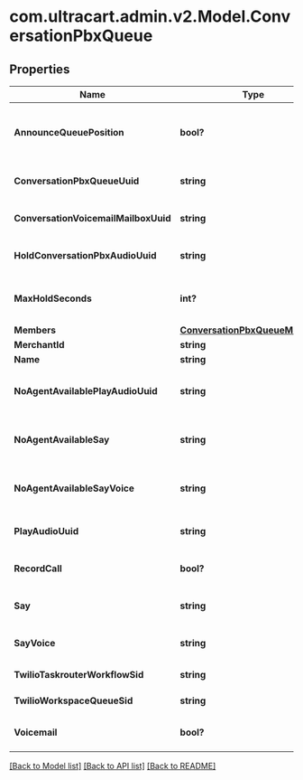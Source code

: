 # com.ultracart.admin.v2.Model.ConversationPbxQueue
## Properties

Name | Type | Description | Notes
------------ | ------------- | ------------- | -------------
**AnnounceQueuePosition** | **bool?** | If true, the customer is told their queue position upon entering the queue | [optional] 
**ConversationPbxQueueUuid** | **string** | Conversation Pbx Queue unique identifier | [optional] 
**ConversationVoicemailMailboxUuid** | **string** | The voicemail mailbox associated with this queue | [optional] 
**HoldConversationPbxAudioUuid** | **string** | The audio to play while holding in a queue | [optional] 
**MaxHoldSeconds** | **int?** | The maximum number of seconds for a customer to hold in a queue | [optional] 
**Members** | [**ConversationPbxQueueMembers**](ConversationPbxQueueMembers.md) |  | [optional] 
**MerchantId** | **string** | Merchant Id | [optional] 
**Name** | **string** | Name of queue | [optional] 
**NoAgentAvailablePlayAudioUuid** | **string** | When no agent is available after the max_hold_seconds, say this | [optional] 
**NoAgentAvailableSay** | **string** | When no agent is available after the max_hold_seconds, say this | [optional] 
**NoAgentAvailableSayVoice** | **string** | The type of voice used to say text when no agent is available | [optional] 
**PlayAudioUuid** | **string** | Audio played when customer enters a queue | [optional] 
**RecordCall** | **bool?** | If true, any calls in this queue are recorded | [optional] 
**Say** | **string** | Say text when a customer enters queue | [optional] 
**SayVoice** | **string** | The type of voice to use when say text is spoken | [optional] 
**TwilioTaskrouterWorkflowSid** | **string** | Twilio taskrouter workflow sid | [optional] 
**TwilioWorkspaceQueueSid** | **string** | Twilio workspace queue sid | [optional] 
**Voicemail** | **bool?** | If true, this queue has a voicemail associated with it | [optional] 


[[Back to Model list]](../README.md#documentation-for-models) [[Back to API list]](../README.md#documentation-for-api-endpoints) [[Back to README]](../README.md)


